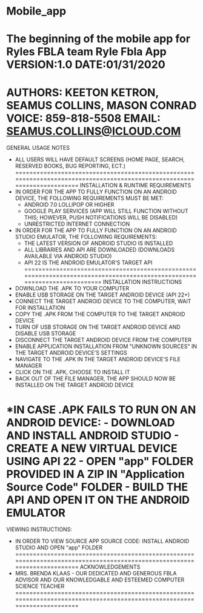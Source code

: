 # Mobile_app
The beginning of the mobile app for Ryles FBLA team
Ryle Fbla App 	VERSION:1.0    	DATE:01/31/2020
========================================================================================================================
AUTHORS: KEETON KETRON, SEAMUS COLLINS, MASON CONRAD
VOICE: 859-818-5508
EMAIL: SEAMUS.COLLINS@ICLOUD.COM
========================================================================================================================
GENERAL USAGE NOTES
- ALL USERS WILL HAVE DEFAULT SCREENS (HOME PAGE, SEARCH, RESERVED BOOKS, BUG REPORTING, ECT.)
========================================================================================================================
INSTALLATION  & RUNTIME REQUIREMENTS
- IN ORDER FOR THE APP TO FULLY FUNCTION ON AN ANDROID DEVICE, THE FOLLOWING REQUIREMENTS MUST BE MET:
	- ANDROID 7.0 LOLLIPOP OR HIGHER
	- GOOGLE PLAY SERVICES (APP WILL STILL FUNCTION WITHOUT THIS; HOWEVER, PUSH NOTIFICATIONS WILL BE DISABLED)
	- UNRESTRICTED INTERNET CONNECTION
- IN ORDER FOR THE APP TO FULLY FUNCTION ON AN ANDROID STUDIO EMULATOR, THE FOLLOWING REQUIREMENTS:
	- THE LATEST VERSION OF ANDROID STUDIO IS INSTALLED
	- ALL LIBRARIES AND API ARE DOWNLOADED (DOWNLOADS AVAILABLE VIA ANDROID STUDIO)
	- API 22 IS THE ANDROID EMULATOR'S TARGET API
========================================================================================================================
INSTALLATION INSTRUCTIONS
- DOWNLOAD THE .APK TO YOUR COMPUTER
- ENABLE USB STORAGE ON THE TARGET ANDROID DEVICE (API 22+)
- CONNECT THE TARGET ANDROID DEVICE TO THE COMPUTER, WAIT FOR INSTALLATION
- COPY THE .APK FROM THE COMPUTER TO THE TARGET ANDROID DEVICE
- TURN OF USB STORAGE ON THE TARGET ANDROID DEVICE AND DISABLE USB STORAGE
- DISCONNECT THE TARGET ANDROID DEVICE FROM THE COMPUTER
- ENABLE APPLICATION INSTALLATION FROM "UNKNOWN SOURCES" IN THE TARGET ANDROID DEVICE'S SETTINGS
- NAVIGATE TO THE .APK IN THE TARGET ANDROID DEVICE'S FILE MANAGER
- CLICK ON THE .APK, CHOOSE TO INSTALL IT
- BACK OUT OF THE FILE MANAGER, THE APP SHOULD NOW BE INSTALLED ON THE TARGET ANDROID DEVICE

*IN CASE .APK FAILS TO RUN ON AN ANDROID DEVICE:
	- DOWNLOAD AND INSTALL ANDROID STUDIO
	- CREATE A NEW VIRTUAL DEVICE USING API 22
	- OPEN "app" FOLDER PROVIDED IN A ZIP IN "Application Source Code" FOLDER
	- BUILD THE API AND OPEN IT ON THE ANDROID EMULATOR
========================================================================================================================
VIEWING INSTRUCTIONS:
- IN ORDER TO VIEW SOURCE APP SOURCE CODE: INSTALL ANDROID STUDIO AND OPEN "app" FOLDER
========================================================================================================================
ACKNOWLEDGEMENTS
- MRS. BRENDA KLAAS - OUR DEDICATED AND GENEROUS FBLA ADVISOR AND OUR KNOWLEDGABLE AND ESTEEMED COMPUTER SCIENCE TEACHER
========================================================================================================================
